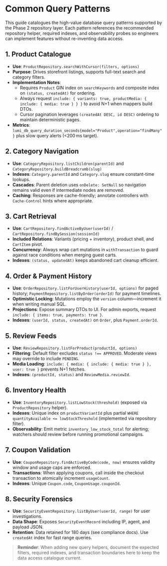 # Common Query Patterns

This guide catalogues the high-value database query patterns supported by the Phase 2 repository layer. Each pattern references the recommended repository helper, required indexes, and observability probes so engineers can implement features without re-inventing data access.

## 1. Product Catalogue

- **Use**: `ProductRepository.searchWithCursor(filters, options)`
- **Purpose**: Drives storefront listings, supports full-text search and category filters.
- **Implementation Notes**:
  - Requires `Product` GIN index on `searchKeywords` and composite index on `(status, createdAt)` for ordering.
  - Always request `include: { variants: true, productMedia: { include: { media: true } } }` to avoid N+1 when mappers build DTOs.
  - Cursor pagination leverages `(createdAt DESC, id DESC)` ordering to maintain deterministic pages.
- **Metrics**: `lumi_db_query_duration_seconds{model="Product",operation="findMany"}` plus slow query alerts (<200 ms target).

## 2. Category Navigation

- **Use**: `CategoryRepository.listChildren(parentId)` and `CategoryRepository.buildBreadcrumb(slug)`
- **Indexes**: `Category.parentId` and `Category.slug` ensure constant-time lookups.
- **Cascades**: Parent deletion uses `onDelete: SetNull` so navigation remains valid even if intermediate nodes are removed.
- **Caching**: Responses are cache-friendly; annotate controllers with `Cache-Control` hints where appropriate.

## 3. Cart Retrieval

- **Use**: `CartRepository.findActiveByUser(userId)` / `CartRepository.findBySession(sessionId)`
- **Included Relations**: Variants (pricing + inventory), product shell, and `CartItem` pivot.
- **Concurrency**: Always wrap cart mutations in `withTransaction` to guard against race conditions when merging guest carts.
- **Indexes**: `(status, updatedAt)` keeps abandoned cart cleanup efficient.

## 4. Order & Payment History

- **Use**: `OrderRepository.listForUserHistory(userId, options)` for paged history; `PaymentRepository.listByOrder(orderId)` for payment timelines.
- **Optimistic Locking**: Mutations employ the `version` column—increment it when writing manual SQL.
- **Projections**: Expose summary DTOs to UI. For admin exports, request `include: { items: true, payments: true }`.
- **Indexes**: `(userId, status, createdAt)` on `Order`, plus `Payment.orderId`.

## 5. Review Feeds

- **Use**: `ReviewRepository.listForProduct(productId, options)`
- **Filtering**: Default filter excludes `status !== APPROVED`. Moderate views may override to include `PENDING`.
- **Media Loading**: `include: { media: { include: { media: true } }, user: true }` prevents N+1 fetches.
- **Indexes**: `(productId, status)` and `ReviewMedia.reviewId`.

## 6. Inventory Health

- **Use**: `InventoryRepository.listLowStock(threshold)` (exposed via `ProductRepository` helper).
- **Indexes**: Unique index on `productVariantId` plus partial `WHERE quantityAvailable <= lowStockThreshold` (implemented via repository filter).
- **Observability**: Emit metric `inventory_low_stock_total` for alerting; watchers should review before running promotional campaigns.

## 7. Coupon Validation

- **Use**: `CouponRepository.findActiveByCode(code, now)` ensures validity window and usage caps are enforced.
- **Transactions**: When applying coupons, call inside the checkout transaction to atomically increment `usageCount`.
- **Indexes**: Unique `Coupon.code`, `CouponUsage.couponId`.

## 8. Security Forensics

- **Use**: `SecurityEventRepository.listByUser(userId, range)` for user investigations.
- **Data Shape**: Exposes `SecurityEventRecord` including IP, agent, and payload JSON.
- **Retention**: Data retained for 180 days (see compliance docs). Use `createdAt` index for fast range queries.

> **Reminder**: When adding new query helpers, document the expected filters, required indexes, and transaction boundaries here to keep the data access catalogue current.
